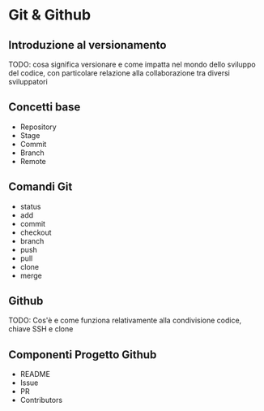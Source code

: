 # Git & Github

## Introduzione al versionamento

TODO: cosa significa versionare e come impatta nel mondo dello sviluppo del codice, con particolare relazione alla collaborazione tra diversi sviluppatori

## Concetti base

* Repository
* Stage
* Commit
* Branch
* Remote

## Comandi Git

* status
* add
* commit
* checkout
* branch
* push
* pull
* clone
* merge

## Github

TODO: Cos'è e come funziona relativamente alla condivisione codice, chiave SSH e clone

## Componenti Progetto Github

* README
* Issue
* PR
* Contributors
